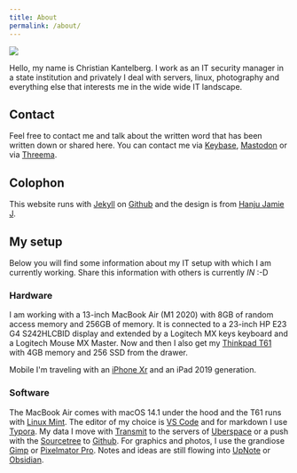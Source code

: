 ```yaml
---
title: About
permalink: /about/
---
```



![](../images/IMG_1.jpeg)

Hello, my name is Christian Kantelberg. I work as an IT security manager in a state institution and privately I deal with servers, linux, photography and everything else that interests me in the wide wide IT landscape.

## Contact
Feel free to contact me and talk about the written word that has been written down or shared here. You can contact me via [Keybase](https://keybase.io/netbuk), [Mastodon](https://social.tchncs.de/@netbuk) or via [Threema](https://threema.id/A8BFSNJ8).

## Colophon
This website runs with [Jekyll](http://jykell.org) on [Github](https://github.com) and the design is from [Hanju Jamie J](https://github.com/AWEEKJ).

## My setup
Below you will find some information about my IT setup with which I am currently working. Share this information with others is currently *IN* :-D

### Hardware
I am working with a 13-inch MacBook Air (M1 2020) with 8GB of random access memory and 256GB of memory. It is connected to a 23-inch HP E23 G4 S242HLCBID display and extended by a Logitech MX keys keyboard and a Logitech Mouse MX Master. Now and then I also get my [Thinkpad T61](http://thinkwiki.de/T61) with 4GB memory and 256 SSD from the drawer.

Mobile I'm traveling with an [iPhone Xr](https://support.apple.com/kb/SP781?locale=de_DE) and an iPad 2019 generation.

### Software
The MacBook Air comes with macOS 14.1 under the hood and the T61 runs with [Linux Mint](https://www.linuxmint.com). The editor of my choice is [VS Code](https://code.visualstudio.com/) and for markdown I use [Typora](https://typora.io/). My data I move with [Transmit](https://panic.com/transmit/) to the servers of [Uberspace](https://uberspace.de) or a push with the [Sourcetree](https://www.sourcetreeapp.com) to [Github](https://github.com/). For graphics and photos, I use the grandiose [Gimp](https://www.gimp.org/) or [Pixelmator Pro](https://www.pixelmator.com/pro/). Notes and ideas are still flowing into [UpNote](https://getupnote.com/) or [Obsidian](https://obsidian.md/).